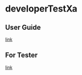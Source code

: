 # developerTestXa
## User Guide
[link](https://github.com/verbima1/developerTestXa/blob/main/User%20Guide.md)
## For Tester
[link](https://github.com/verbima1/developerTestXa/blob/main/For%20Tester.md) 
